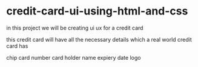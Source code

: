 # credit-card-ui-using-html-and-css
in this project we will be creating ui ux for a credit card

this credit card will have all the necessary details which a real world credit card has

chip
card number
card holder name
expiery date
logo 

